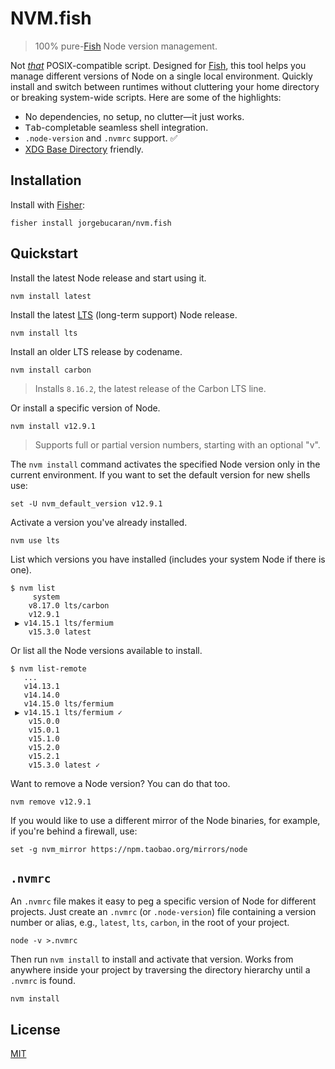 # NVM.fish

> 100% pure-[Fish](https://fishshell.com) Node version management.

Not [_that_](https://github.com/nvm-sh/nvm) POSIX-compatible script. Designed for [Fish](), this tool helps you manage different versions of Node on a single local environment. Quickly install and switch between runtimes without cluttering your home directory or breaking system-wide scripts. Here are some of the highlights:

- No dependencies, no setup, no clutter—it just works.
- <kbd>Tab</kbd>-completable seamless shell integration.
- `.node-version` and `.nvmrc` support. ✅
- [XDG Base Directory](https://specifications.freedesktop.org/basedir-spec/basedir-spec-latest.html) friendly.
  <!-- - Hot symlink switching—absolute speed unlocked. -->
    <!-- - Automatic version switching on `$PWD` change. -->

## Installation

Install with [Fisher](https://github.com/jorgebucaran/fisher):

```console
fisher install jorgebucaran/nvm.fish
```

## Quickstart

Install the latest Node release and start using it.

```console
nvm install latest
```

Install the latest [LTS](https://github.com/nodejs/Release) (long-term support) Node release.

```console
nvm install lts
```

Install an older LTS release by codename.

```console
nvm install carbon
```

> Installs `8.16.2`, the latest release of the Carbon LTS line.

Or install a specific version of Node.

```console
nvm install v12.9.1
```

> Supports full or partial version numbers, starting with an optional "v".

The `nvm install` command activates the specified Node version only in the current environment. If you want to set the default version for new shells use:

```fish
set -U nvm_default_version v12.9.1
```

Activate a version you've already installed.

```console
nvm use lts
```

List which versions you have installed (includes your system Node if there is one).

```console
$ nvm list
     system
    v8.17.0 lts/carbon
    v12.9.1
 ▶ v14.15.1 lts/fermium
    v15.3.0 latest
```

Or list all the Node versions available to install.

```console
$ nvm list-remote
   ...
   v14.13.1
   v14.14.0
   v14.15.0 lts/fermium
 ▶ v14.15.1 lts/fermium ✓
    v15.0.0
    v15.0.1
    v15.1.0
    v15.2.0
    v15.2.1
    v15.3.0 latest ✓
```

Want to remove a Node version? You can do that too.

```console
nvm remove v12.9.1
```

If you would like to use a different mirror of the Node binaries, for example, if you're behind a firewall, use:

```fish
set -g nvm_mirror https://npm.taobao.org/mirrors/node
```

## `.nvmrc`

An `.nvmrc` file makes it easy to peg a specific version of Node for different projects. Just create an `.nvmrc` (or `.node-version`) file containing a version number or alias, e.g., `latest`, `lts`, `carbon`, in the root of your project.

```console
node -v >.nvmrc
```

Then run `nvm install` to install and activate that version. Works from anywhere inside your project by traversing the directory hierarchy until a `.nvmrc` is found.

```console
nvm install
```

## License

[MIT](LICENSE.md)
